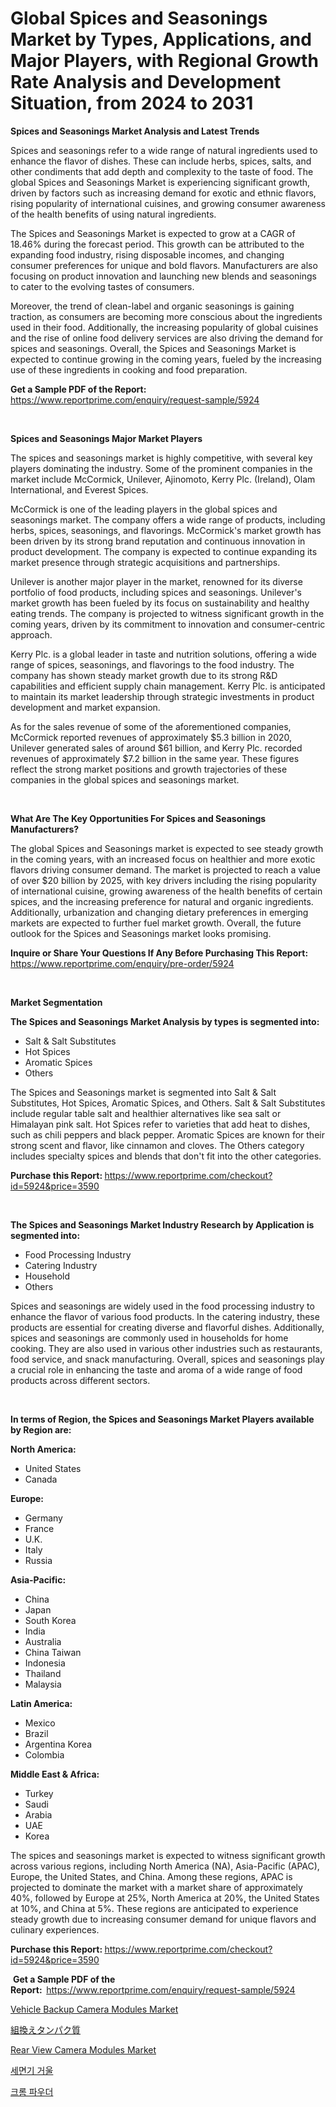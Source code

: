 <p><h1>Global Spices and Seasonings Market by Types, Applications, and Major Players, with Regional Growth Rate Analysis and Development Situation, from 2024 to 2031</h1></p><p><strong>Spices and Seasonings Market Analysis and Latest Trends</strong></p>
<p><p>Spices and seasonings refer to a wide range of natural ingredients used to enhance the flavor of dishes. These can include herbs, spices, salts, and other condiments that add depth and complexity to the taste of food. The global Spices and Seasonings Market is experiencing significant growth, driven by factors such as increasing demand for exotic and ethnic flavors, rising popularity of international cuisines, and growing consumer awareness of the health benefits of using natural ingredients.</p><p>The Spices and Seasonings Market is expected to grow at a CAGR of 18.46% during the forecast period. This growth can be attributed to the expanding food industry, rising disposable incomes, and changing consumer preferences for unique and bold flavors. Manufacturers are also focusing on product innovation and launching new blends and seasonings to cater to the evolving tastes of consumers.</p><p>Moreover, the trend of clean-label and organic seasonings is gaining traction, as consumers are becoming more conscious about the ingredients used in their food. Additionally, the increasing popularity of global cuisines and the rise of online food delivery services are also driving the demand for spices and seasonings. Overall, the Spices and Seasonings Market is expected to continue growing in the coming years, fueled by the increasing use of these ingredients in cooking and food preparation.</p></p>
<p><strong>Get a Sample PDF of the Report:&nbsp;</strong> <a href="https://www.reportprime.com/enquiry/request-sample/5924">https://www.reportprime.com/enquiry/request-sample/5924</a></p>
<p>&nbsp;</p>
<p><strong>Spices and Seasonings Major Market Players</strong></p>
<p><p>The spices and seasonings market is highly competitive, with several key players dominating the industry. Some of the prominent companies in the market include McCormick, Unilever, Ajinomoto, Kerry Plc. (Ireland), Olam International, and Everest Spices.</p><p>McCormick is one of the leading players in the global spices and seasonings market. The company offers a wide range of products, including herbs, spices, seasonings, and flavorings. McCormick's market growth has been driven by its strong brand reputation and continuous innovation in product development. The company is expected to continue expanding its market presence through strategic acquisitions and partnerships.</p><p>Unilever is another major player in the market, renowned for its diverse portfolio of food products, including spices and seasonings. Unilever's market growth has been fueled by its focus on sustainability and healthy eating trends. The company is projected to witness significant growth in the coming years, driven by its commitment to innovation and consumer-centric approach.</p><p>Kerry Plc. is a global leader in taste and nutrition solutions, offering a wide range of spices, seasonings, and flavorings to the food industry. The company has shown steady market growth due to its strong R&D capabilities and efficient supply chain management. Kerry Plc. is anticipated to maintain its market leadership through strategic investments in product development and market expansion.</p><p>As for the sales revenue of some of the aforementioned companies, McCormick reported revenues of approximately $5.3 billion in 2020, Unilever generated sales of around $61 billion, and Kerry Plc. recorded revenues of approximately $7.2 billion in the same year. These figures reflect the strong market positions and growth trajectories of these companies in the global spices and seasonings market.</p></p>
<p>&nbsp;</p>
<p><strong>What Are The Key Opportunities For Spices and Seasonings Manufacturers?</strong></p>
<p><p>The global Spices and Seasonings market is expected to see steady growth in the coming years, with an increased focus on healthier and more exotic flavors driving consumer demand. The market is projected to reach a value of over $20 billion by 2025, with key drivers including the rising popularity of international cuisine, growing awareness of the health benefits of certain spices, and the increasing preference for natural and organic ingredients. Additionally, urbanization and changing dietary preferences in emerging markets are expected to further fuel market growth. Overall, the future outlook for the Spices and Seasonings market looks promising.</p></p>
<p><strong>Inquire or Share Your Questions If Any Before Purchasing This Report:</strong> <a href="https://www.reportprime.com/enquiry/pre-order/5924">https://www.reportprime.com/enquiry/pre-order/5924</a></p>
<p>&nbsp;</p>
<p><strong>Market Segmentation</strong></p>
<p><strong>The Spices and Seasonings Market Analysis by types is segmented into:</strong></p>
<p><ul><li>Salt & Salt Substitutes</li><li>Hot Spices</li><li>Aromatic Spices</li><li>Others</li></ul></p>
<p><p>The Spices and Seasonings market is segmented into Salt & Salt Substitutes, Hot Spices, Aromatic Spices, and Others. Salt & Salt Substitutes include regular table salt and healthier alternatives like sea salt or Himalayan pink salt. Hot Spices refer to varieties that add heat to dishes, such as chili peppers and black pepper. Aromatic Spices are known for their strong scent and flavor, like cinnamon and cloves. The Others category includes specialty spices and blends that don't fit into the other categories.</p></p>
<p><strong>Purchase this Report:&nbsp;</strong><a href="https://www.reportprime.com/checkout?id=5924&price=3590">https://www.reportprime.com/checkout?id=5924&price=3590</a></p>
<p>&nbsp;</p>
<p><strong>The Spices and Seasonings Market Industry Research by Application is segmented into:</strong></p>
<p><ul><li>Food Processing Industry</li><li>Catering Industry</li><li>Household</li><li>Others</li></ul></p>
<p><p>Spices and seasonings are widely used in the food processing industry to enhance the flavor of various food products. In the catering industry, these products are essential for creating diverse and flavorful dishes. Additionally, spices and seasonings are commonly used in households for home cooking. They are also used in various other industries such as restaurants, food service, and snack manufacturing. Overall, spices and seasonings play a crucial role in enhancing the taste and aroma of a wide range of food products across different sectors.</p></p>
<p>&nbsp;</p>
<p><strong>In terms of Region, the Spices and Seasonings Market Players available by Region are:</strong></p>
<p>
    <p> <strong> North America: </strong>
        <ul>
            <li>United States</li>
            <li>Canada</li>
        </ul>
        </p> 
    <p> <strong> Europe: </strong>
        <ul>
            <li>Germany</li>
            <li>France</li>
            <li>U.K.</li>
            <li>Italy</li>
            <li>Russia</li>
        </ul>
        </p> 
    <p> <strong> Asia-Pacific: </strong>
        <ul>
            <li>China</li>
            <li>Japan</li>
            <li>South Korea</li>
            <li>India</li>
            <li>Australia</li>
            <li>China Taiwan</li>
            <li>Indonesia</li>
            <li>Thailand</li>
            <li>Malaysia</li>
        </ul>
        </p> 
    <p> <strong> Latin America: </strong>
        <ul>
            <li>Mexico</li>
            <li>Brazil</li>
            <li>Argentina Korea</li>
            <li>Colombia</li>
        </ul>
        </p> 
    <p> <strong> Middle East & Africa: </strong>
        <ul>
            <li>Turkey</li>
            <li>Saudi</li>
            <li>Arabia</li>
            <li>UAE</li>
            <li>Korea</li>
        </ul>
    </p>
    </p>
<p><p>The spices and seasonings market is expected to witness significant growth across various regions, including North America (NA), Asia-Pacific (APAC), Europe, the United States, and China. Among these regions, APAC is projected to dominate the market with a market share of approximately 40%, followed by Europe at 25%, North America at 20%, the United States at 10%, and China at 5%. These regions are anticipated to experience steady growth due to increasing consumer demand for unique flavors and culinary experiences.</p></p>
<p><strong>Purchase this Report: </strong><a href="https://www.reportprime.com/checkout?id=5924&price=3590">https://www.reportprime.com/checkout?id=5924&price=3590</a></p>
<p>&nbsp;<strong>Get a Sample PDF of the Report:&nbsp;&nbsp;</strong><a href="https://www.reportprime.com/enquiry/request-sample/5924">https://www.reportprime.com/enquiry/request-sample/5924</a></p>
<p><strong></strong></p>
<p><p><a href="https://issuu.com/reportprime-2/docs/vehicle-backup-camera-modules-market-size-2030.ppt">Vehicle Backup Camera Modules Market</a></p><p><a href="https://github.com/hilmi-2a/Market-Research-Report-List-1/blob/main/127776217397.md">組換えタンパク質</a></p><p><a href="https://issuu.com/reportprime-2/docs/rear-view-camera-modules-market-size-2030.pptx">Rear View Camera Modules Market</a></p><p><a href="https://github.com/nuekbpymrrz5/Market-Research-Report-List-1/blob/main/985250716065.md">세면기 거울</a></p><p><a href="https://github.com/BrettWeberrt8767765/Market-Research-Report-List-1/blob/main/406823616066.md">크롬 파우더</a></p></p>